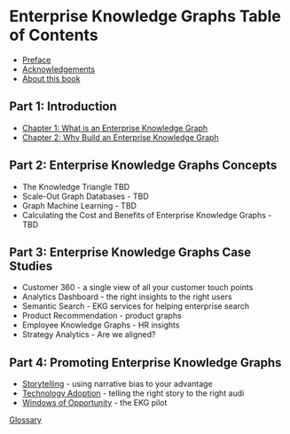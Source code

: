 # Enterprise Knowledge Graphs Table of Contents

* [Preface](intro/preface.md)
* [Acknowledgements](intro/acknowledgements.md)
* [About this book](intro/about-this-book.md)

## Part 1: Introduction

* [Chapter 1: What is an Enterprise Knowledge Graph](intro/introduction.md)
* [Chapter 2: Why Build an Enterprise Knowledge Graph](intro/ekg-cost-benefits.md)


## Part 2: Enterprise Knowledge Graphs Concepts

* The Knowledge Triangle TBD
* Scale-Out Graph Databases - TBD
* Graph Machine Learning - TBD
* Calculating the Cost and Benefits of Enterprise Knowledge Graphs - TBD

## Part 3: Enterprise Knowledge Graphs Case Studies

* Customer 360 - a single view of all your customer touch points
* Analytics Dashboard - the right insights to the right users
* Semantic Search - EKG services for helping enterprise search
* Product Recommendation - product graphs
* Employee Knowledge Graphs - HR insights
* Strategy Analytics - Are we aligned?

## Part 4: Promoting Enterprise Knowledge Graphs
* [Storytelling](promoting/storytelling.md) - using narrative bias to your advantage
* [Technology Adoption](promoting/technology-adoption.md) - telling the right story to the right audi
* [Windows of Opportunity](promoting/windows-of-opportunity.md) - the EKG pilot

[Glossary](glossary.md)